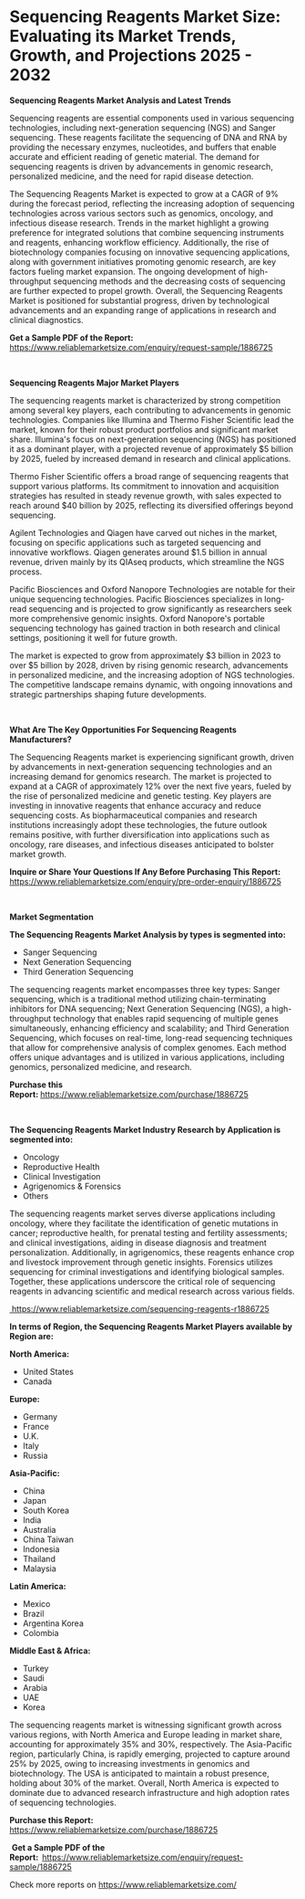 <p><h1>Sequencing Reagents Market Size: Evaluating its Market Trends, Growth, and Projections 2025 - 2032</h1></p><p><strong>Sequencing Reagents Market Analysis and Latest Trends</strong></p>
<p><p>Sequencing reagents are essential components used in various sequencing technologies, including next-generation sequencing (NGS) and Sanger sequencing. These reagents facilitate the sequencing of DNA and RNA by providing the necessary enzymes, nucleotides, and buffers that enable accurate and efficient reading of genetic material. The demand for sequencing reagents is driven by advancements in genomic research, personalized medicine, and the need for rapid disease detection.</p><p>The Sequencing Reagents Market is expected to grow at a CAGR of 9% during the forecast period, reflecting the increasing adoption of sequencing technologies across various sectors such as genomics, oncology, and infectious disease research. Trends in the market highlight a growing preference for integrated solutions that combine sequencing instruments and reagents, enhancing workflow efficiency. Additionally, the rise of biotechnology companies focusing on innovative sequencing applications, along with government initiatives promoting genomic research, are key factors fueling market expansion. The ongoing development of high-throughput sequencing methods and the decreasing costs of sequencing are further expected to propel growth. Overall, the Sequencing Reagents Market is positioned for substantial progress, driven by technological advancements and an expanding range of applications in research and clinical diagnostics.</p></p>
<p><strong>Get a Sample PDF of the Report:&nbsp;</strong> <a href="https://www.reliablemarketsize.com/enquiry/request-sample/1886725?utm_campaign=2248&utm_medium=2&utm_source=Github&utm_content=ia&utm_term=08032025&utm_id=sequencing-reagents">https://www.reliablemarketsize.com/enquiry/request-sample/1886725</a></p>
<p>&nbsp;</p>
<p><strong>Sequencing Reagents Major Market Players</strong></p>
<p><p>The sequencing reagents market is characterized by strong competition among several key players, each contributing to advancements in genomic technologies. Companies like Illumina and Thermo Fisher Scientific lead the market, known for their robust product portfolios and significant market share. Illumina's focus on next-generation sequencing (NGS) has positioned it as a dominant player, with a projected revenue of approximately $5 billion by 2025, fueled by increased demand in research and clinical applications.</p><p>Thermo Fisher Scientific offers a broad range of sequencing reagents that support various platforms. Its commitment to innovation and acquisition strategies has resulted in steady revenue growth, with sales expected to reach around $40 billion by 2025, reflecting its diversified offerings beyond sequencing.</p><p>Agilent Technologies and Qiagen have carved out niches in the market, focusing on specific applications such as targeted sequencing and innovative workflows. Qiagen generates around $1.5 billion in annual revenue, driven mainly by its QIAseq products, which streamline the NGS process.</p><p>Pacific Biosciences and Oxford Nanopore Technologies are notable for their unique sequencing technologies. Pacific Biosciences specializes in long-read sequencing and is projected to grow significantly as researchers seek more comprehensive genomic insights. Oxford Nanopore's portable sequencing technology has gained traction in both research and clinical settings, positioning it well for future growth.</p><p>The market is expected to grow from approximately $3 billion in 2023 to over $5 billion by 2028, driven by rising genomic research, advancements in personalized medicine, and the increasing adoption of NGS technologies. The competitive landscape remains dynamic, with ongoing innovations and strategic partnerships shaping future developments.</p></p>
<p>&nbsp;</p>
<p><strong>What Are The Key Opportunities For Sequencing Reagents Manufacturers?</strong></p>
<p><p>The Sequencing Reagents market is experiencing significant growth, driven by advancements in next-generation sequencing technologies and an increasing demand for genomics research. The market is projected to expand at a CAGR of approximately 12% over the next five years, fueled by the rise of personalized medicine and genetic testing. Key players are investing in innovative reagents that enhance accuracy and reduce sequencing costs. As biopharmaceutical companies and research institutions increasingly adopt these technologies, the future outlook remains positive, with further diversification into applications such as oncology, rare diseases, and infectious diseases anticipated to bolster market growth.</p></p>
<p><strong>Inquire or Share Your Questions If Any Before Purchasing This Report:</strong> <a href="https://www.reliablemarketsize.com/enquiry/pre-order-enquiry/1886725?utm_campaign=2248&utm_medium=2&utm_source=Github&utm_content=ia&utm_term=08032025&utm_id=sequencing-reagents">https://www.reliablemarketsize.com/enquiry/pre-order-enquiry/1886725</a></p>
<p>&nbsp;</p>
<p><strong>Market Segmentation</strong></p>
<p><strong>The Sequencing Reagents Market Analysis by types is segmented into:</strong></p>
<p><ul><li>Sanger Sequencing</li><li>Next Generation Sequencing</li><li>Third Generation Sequencing</li></ul></p>
<p><p>The sequencing reagents market encompasses three key types: Sanger sequencing, which is a traditional method utilizing chain-terminating inhibitors for DNA sequencing; Next Generation Sequencing (NGS), a high-throughput technology that enables rapid sequencing of multiple genes simultaneously, enhancing efficiency and scalability; and Third Generation Sequencing, which focuses on real-time, long-read sequencing techniques that allow for comprehensive analysis of complex genomes. Each method offers unique advantages and is utilized in various applications, including genomics, personalized medicine, and research.</p></p>
<p><strong>Purchase this Report:&nbsp;</strong><a href="https://www.reliablemarketsize.com/purchase/1886725?utm_campaign=2248&utm_medium=2&utm_source=Github&utm_content=ia&utm_term=08032025&utm_id=sequencing-reagents">https://www.reliablemarketsize.com/purchase/1886725</a></p>
<p>&nbsp;</p>
<p><strong>The Sequencing Reagents Market Industry Research by Application is segmented into:</strong></p>
<p><ul><li>Oncology</li><li>Reproductive Health</li><li>Clinical Investigation</li><li>Agrigenomics & Forensics</li><li>Others</li></ul></p>
<p><p>The sequencing reagents market serves diverse applications including oncology, where they facilitate the identification of genetic mutations in cancer; reproductive health, for prenatal testing and fertility assessments; and clinical investigations, aiding in disease diagnosis and treatment personalization. Additionally, in agrigenomics, these reagents enhance crop and livestock improvement through genetic insights. Forensics utilizes sequencing for criminal investigations and identifying biological samples. Together, these applications underscore the critical role of sequencing reagents in advancing scientific and medical research across various fields.</p></p>
<p><a href="https://www.reliablemarketsize.com/sequencing-reagents-r1886725?utm_campaign=2248&utm_medium=2&utm_source=Github&utm_content=ia&utm_term=08032025&utm_id=sequencing-reagents">&nbsp;https://www.reliablemarketsize.com/sequencing-reagents-r1886725</a></p>
<p><strong>In terms of Region, the Sequencing Reagents Market Players available by Region are:</strong></p>
<p>
    <p> <strong> North America: </strong>
        <ul>
            <li>United States</li>
            <li>Canada</li>
        </ul>
        </p> 
    <p> <strong> Europe: </strong>
        <ul>
            <li>Germany</li>
            <li>France</li>
            <li>U.K.</li>
            <li>Italy</li>
            <li>Russia</li>
        </ul>
        </p> 
    <p> <strong> Asia-Pacific: </strong>
        <ul>
            <li>China</li>
            <li>Japan</li>
            <li>South Korea</li>
            <li>India</li>
            <li>Australia</li>
            <li>China Taiwan</li>
            <li>Indonesia</li>
            <li>Thailand</li>
            <li>Malaysia</li>
        </ul>
        </p> 
    <p> <strong> Latin America: </strong>
        <ul>
            <li>Mexico</li>
            <li>Brazil</li>
            <li>Argentina Korea</li>
            <li>Colombia</li>
        </ul>
        </p> 
    <p> <strong> Middle East & Africa: </strong>
        <ul>
            <li>Turkey</li>
            <li>Saudi</li>
            <li>Arabia</li>
            <li>UAE</li>
            <li>Korea</li>
        </ul>
    </p>
    </p>
<p><p>The sequencing reagents market is witnessing significant growth across various regions, with North America and Europe leading in market share, accounting for approximately 35% and 30%, respectively. The Asia-Pacific region, particularly China, is rapidly emerging, projected to capture around 25% by 2025, owing to increasing investments in genomics and biotechnology. The USA is anticipated to maintain a robust presence, holding about 30% of the market. Overall, North America is expected to dominate due to advanced research infrastructure and high adoption rates of sequencing technologies.</p></p>
<p><strong>Purchase this Report: </strong><a href="https://www.reliablemarketsize.com/purchase/1886725?utm_campaign=2248&utm_medium=2&utm_source=Github&utm_content=ia&utm_term=08032025&utm_id=sequencing-reagents">https://www.reliablemarketsize.com/purchase/1886725</a></p>
<p>&nbsp;<strong>Get a Sample PDF of the Report:&nbsp;&nbsp;</strong><a href="https://www.reliablemarketsize.com/enquiry/request-sample/1886725?utm_campaign=2248&utm_medium=2&utm_source=Github&utm_content=ia&utm_term=08032025&utm_id=sequencing-reagents">https://www.reliablemarketsize.com/enquiry/request-sample/1886725</a></p>
<p><strong></strong></p>
<p>Check more reports on <a href="https://www.reliablemarketsize.com/?utm_campaign=2248&utm_medium=2&utm_source=Github&utm_content=ia&utm_term=08032025&utm_id=sequencing-reagents">https://www.reliablemarketsize.com/</a></p>